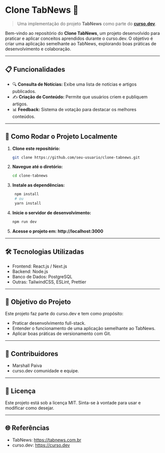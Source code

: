# Clone TabNews 📰

> Uma implementação do projeto **TabNews** como parte do **[curso.dev](https://curso.dev)**.

Bem-vindo ao repositório do **Clone TabNews**, um projeto desenvolvido para praticar e aplicar conceitos aprendidos durante o curso.dev. O objetivo é criar uma aplicação semelhante ao TabNews, explorando boas práticas de desenvolvimento e colaboração.

---

## 📋 Funcionalidades

- 🔍 **Consulta de Notícias:** Exibe uma lista de notícias e artigos publicados.
- ✍️ **Criação de Conteúdo:** Permite que usuários criem e publiquem artigos.
- 📊 **Feedback:** Sistema de votação para destacar os melhores conteúdos.

---

## 🚀 Como Rodar o Projeto Localmente

1. **Clone este repositório:**

   ```bash
   git clone https://github.com/seu-usuario/clone-tabnews.git

   ```

2. **Navegue até o diretório:**

   ```bash
   cd clone-tabnews

   ```

3. **Instale as dependências:**

   ```bash
    npm install
    # ou
    yarn install

   ```

4. **Inicie o servidor de desenvolvimento:**

   ```bash
   npm run dev

   ```

5. **Acesse o projeto em:** **http://localhost:3000**

---

## 🛠️ Tecnologias Utilizadas

- Frontend: React.js / Next.js
- Backend: Node.js
- Banco de Dados: PostgreSQL
- Outras: TailwindCSS, ESLint, Prettier

---

## 🌟 Objetivo do Projeto

Este projeto faz parte do curso.dev e tem como propósito:

- Praticar desenvolvimento full-stack.
- Entender o funcionamento de uma aplicação semelhante ao TabNews.
- Aplicar boas práticas de versionamento com Git.

---

## 👥 Contribuidores

- Marshall Paiva
- curso.dev comunidade e equipe.

---

## 📝 Licença

Este projeto está sob a licença MIT. Sinta-se à vontade para usar e modificar como desejar.

---

## 🌐 Referências

- TabNews: https://tabnews.com.br
- curso.dev: https://curso.dev
